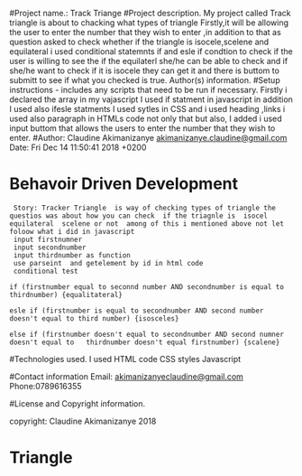 #Project name.:
Track Triange
#Project description.
My project called Track triangle is about to chacking what types of triangle
Firstly,it will be allowing the user to enter the number that they wish to enter ,in addition to that as question asked to check whether if the triangle is isocele,scelene and equilateral
i used conditional statemnts if and esle if condtion to check if the user is willing to see the if the equilaterl she/he can be able to check and if she/he want to check if it is isocele they can get it and there is buttom to submitt to see if what you checked is true.
Author(s) information.
#Setup instructions - includes any scripts that need to be run if necessary.
Firstly i declared the array in my vajascript
I used if statment in javascript in addition I used also ifesle statments
I used sytles in CSS and i used heading ,links i used also paragraph in HTMLs code not only that but also, I added i used input buttom that allows the users to enter the number that they wish to enter.
#Author:
Claudine Akimanizanye <akimanizanye.claudine@gmail.com>
Date: Fri Dec 14 11:50:41 2018 +0200

# Behavoir Driven Development

     Story: Tracker Triangle  is way of checking types of triangle the questios was about how you can check  if the triagnle is  isocel equilateral  scelene or not  among of this i mentioned above not let foloow what i did in javascript
     input firstnumner
     input secondnumber
     input thirdnumber as function
     use parseint  and getelement by id in html code
     conditional test

    if (firstnumber equal to seconnd number AND secondnumber is equal to thirdnumber) {equalitateral}

    esle if (firstnumber is equal to secondnumber AND second number doesn't equal to third number) {isosceles}

    else if (firstnumber doesn't equal to secondnumber AND second numner doesn't equal to   thirdnumber doesn't equal firstnumber) {scalene}

#Technologies used.
I used HTML code
CSS styles
Javascript

#Contact information
Email: akimanizanyeclaudine@gmail.com
Phone:0789616355

#License and Copyright information.

copyright: Claudine Akimanizanye 2018

# Triangle
